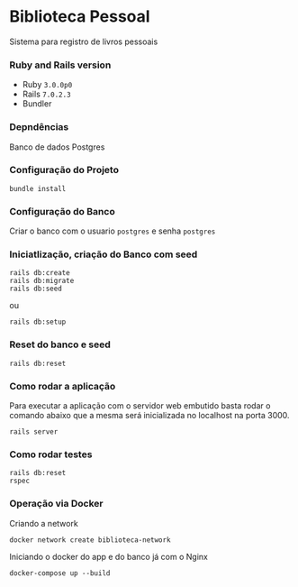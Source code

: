 # Biblioteca Pessoal

Sistema para registro de livros pessoais

### Ruby and Rails version 
- Ruby `3.0.0p0`  
- Rails `7.0.2.3`
- Bundler

### Depndências
Banco de dados Postgres

### Configuração do Projeto
```
bundle install
```

### Configuração do Banco
Criar o banco com o usuario `postgres` e senha `postgres`

### Iniciatlização, criação do Banco com seed
```
rails db:create
rails db:migrate
rails db:seed
```

ou 

```
rails db:setup
```

### Reset do banco e seed
```
rails db:reset
```

### Como rodar a aplicação
Para executar a aplicação com o servidor web embutido basta rodar o comando abaixo que a mesma será inicializada no localhost na porta 3000.
```
rails server
```

### Como rodar testes
```
rails db:reset
rspec
```

### Operação via Docker
Criando a network

```shell
docker network create biblioteca-network
```
Iniciando o docker do app e do banco já com o Nginx
```shell
docker-compose up --build
```
